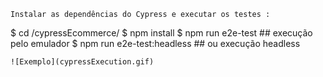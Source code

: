 
```
Instalar as dependências do Cypress e executar os testes :
```
$ cd /cypressEcommerce/
$ npm install
$ npm run e2e-test ## execução pelo emulador
$ npm run e2e-test:headless ## ou execução headless
```
![Exemplo](cypressExecution.gif)
